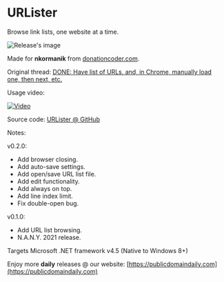 # URLister
Browse link lists, one website at a time.

![Release's image](https://user-images.githubusercontent.com/54631779/106460241-66902b00-6469-11eb-9547-55cf9fe4845e.png)

Made for **nkormanik** from [donationcoder.com](https://www.donationcoder.com).

Original thread: [DONE: Have list of URLs, and, in Chrome, manually load one, then next, etc.](https://www.donationcoder.com/forum/index.php?topic=34285.0)

Usage video:

[![Video](http://img.youtube.com/vi/l2QaxiGKYb8/0.jpg)](http://www.youtube.com/watch?v=l2QaxiGKYb8 "Usage video")

Source code: [URLister @ GitHub](https://github.com/publicdomain/)

Notes:

v0.2.0:
- Add browser closing.
- Add auto-save settings.
- Add open/save URL list file.
- Add edit functionality.
- Add always on top.
- Add line index limit.
- Fix double-open bug.

v0.1.0:
- Add URL list browsing.
- N.A.N.Y. 2021 release.

Targets Microsoft .NET framework v4.5 (Native to Windows 8+)

Enjoy more **daily** releases @ our website: [https://publicdomaindaily.com](https://publicdomaindaily.com)
